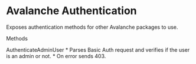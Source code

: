 Avalanche Authentication
=============

Exposes authentication methods for other Avalanche packages to use.

Methods

AuthenticateAdminUser
    * Parses Basic Auth request and verifies if the user is an admin or not.
    * On error sends 403.